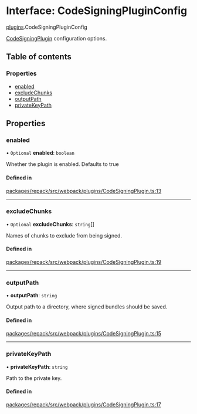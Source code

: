 # Interface: CodeSigningPluginConfig

[plugins](../modules/plugins.md).CodeSigningPluginConfig

[CodeSigningPlugin](../classes/plugins.CodeSigningPlugin.md) configuration options.

## Table of contents

### Properties

- [enabled](./plugins.CodeSigningPluginConfig.md#enabled)
- [excludeChunks](./plugins.CodeSigningPluginConfig.md#excludechunks)
- [outputPath](./plugins.CodeSigningPluginConfig.md#outputpath)
- [privateKeyPath](./plugins.CodeSigningPluginConfig.md#privatekeypath)

## Properties

### enabled

• `Optional` **enabled**: `boolean`

Whether the plugin is enabled. Defaults to true

#### Defined in

[packages/repack/src/webpack/plugins/CodeSigningPlugin.ts:13](https://github.com/callstack/repack/blob/1d9a1bb/packages/repack/src/webpack/plugins/CodeSigningPlugin.ts#L13)

___

### excludeChunks

• `Optional` **excludeChunks**: `string`[]

Names of chunks to exclude from being signed.

#### Defined in

[packages/repack/src/webpack/plugins/CodeSigningPlugin.ts:19](https://github.com/callstack/repack/blob/1d9a1bb/packages/repack/src/webpack/plugins/CodeSigningPlugin.ts#L19)

___

### outputPath

• **outputPath**: `string`

Output path to a directory, where signed bundles should be saved.

#### Defined in

[packages/repack/src/webpack/plugins/CodeSigningPlugin.ts:15](https://github.com/callstack/repack/blob/1d9a1bb/packages/repack/src/webpack/plugins/CodeSigningPlugin.ts#L15)

___

### privateKeyPath

• **privateKeyPath**: `string`

Path to the private key.

#### Defined in

[packages/repack/src/webpack/plugins/CodeSigningPlugin.ts:17](https://github.com/callstack/repack/blob/1d9a1bb/packages/repack/src/webpack/plugins/CodeSigningPlugin.ts#L17)
